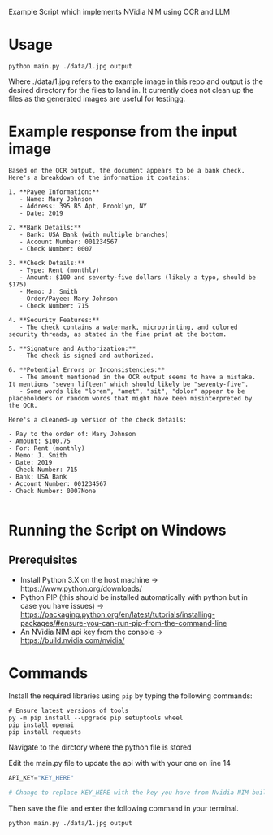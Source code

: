 Example Script which implements NVidia NIM using OCR and LLM

# Usage

`
python main.py ./data/1.jpg output
`

Where ./data/1.jpg refers to the example image in this repo and output is the desired directory for the files to land in. It currently does not clean up the files as the generated images are useful for testingg.

# Example response from the input image

```
Based on the OCR output, the document appears to be a bank check. Here's a breakdown of the information it contains:

1. **Payee Information:**
   - Name: Mary Johnson
   - Address: 395 B5 Apt, Brooklyn, NY
   - Date: 2019

2. **Bank Details:**
   - Bank: USA Bank (with multiple branches)
   - Account Number: 001234567
   - Check Number: 0007

3. **Check Details:**
   - Type: Rent (monthly)
   - Amount: $100 and seventy-five dollars (likely a typo, should be $175)
   - Memo: J. Smith
   - Order/Payee: Mary Johnson
   - Check Number: 715

4. **Security Features:**
   - The check contains a watermark, microprinting, and colored security threads, as stated in the fine print at the bottom.

5. **Signature and Authorization:**
   - The check is signed and authorized.

6. **Potential Errors or Inconsistencies:**
   - The amount mentioned in the OCR output seems to have a mistake. It mentions "seven lifteen" which should likely be "seventy-five".
   - Some words like "lorem", "amet", "sit", "dolor" appear to be placeholders or random words that might have been misinterpreted by the OCR.

Here's a cleaned-up version of the check details:

- Pay to the order of: Mary Johnson
- Amount: $100.75
- For: Rent (monthly)
- Memo: J. Smith
- Date: 2019
- Check Number: 715
- Bank: USA Bank
- Account Number: 001234567
- Check Number: 0007None


```

# Running the Script on Windows

## Prerequisites 

* Install Python 3.X on the host machine -> https://www.python.org/downloads/
* Python PIP (this should be installed automatically with python but in case you have issues) -> https://packaging.python.org/en/latest/tutorials/installing-packages/#ensure-you-can-run-pip-from-the-command-line
* An NVidia NIM api key from the console -> https://build.nvidia.com/nvidia/

# Commands

Install the required libraries using `pip` by typing the following commands:

```
# Ensure latest versions of tools
py -m pip install --upgrade pip setuptools wheel
pip install openai
pip install requests
```

Navigate to the dirctory where the python file is stored

Edit the main.py file to update the api with with your one on line 14

```python
API_KEY="KEY_HERE"

# Change to replace KEY_HERE with the key you have from Nvidia NIM build console
```

Then save the file and enter the following command in your terminal.

```
python main.py ./data/1.jpg output
```
